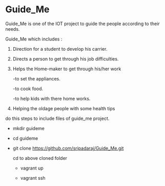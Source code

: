 # Guide_Me

Guide_Me is one of the IOT project to guide the people according to their needs.

Guide_Me which includes :
  
  1. Direction for a student to develop his carrier.
  
  2. Directs a person to get through his job difficulties.
  
  3. Helps the Home-maker to get through his/her work 
     
     -to set the appliances.
     
     -to cook food.
     
     -to help kids with there home works.
  4. Helping the oldage people with some health tips
  
  do this steps to include files of guide_me project.
  
  - mkdir guideme
 
 - cd guideme
 
 - git clone https://github.com/sripadaraj/Guide_Me.git
   
   
   cd to above cloned folder
   
   - vagrant up
   
   - vagrant ssh
  
  
